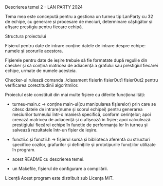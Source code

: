 Descrierea temei 2 - LAN PARTY 2024

Tema mea este concepută pentru a gestiona un turneu tip LanParty cu 32 de echipe, cu generare și procesare de meciuri, determinare câștigător și afișare prestigiu pentru fiecare echipă.

Structura proiectului

Fișierul pentru date de intrare conține datele de intrare despre echipe: numele și scorurile acestora.

Fișierele pentru date de ieșire trebuie să fie formatate după regulile din checker și să conțină matricea de adiacență a grafului sau prestigiul fiecărei echipe, urmate de numele acesteia. 

Checker-ul rulează comanda ./clasament fisierIn fisierOut1 fisierOut2 pentru verificarea corectitudinii algoritmilor.

Proiectul este constituit din mai multe fișiere cu diferite funcționalități:
- turneu-main.c -> conține main-ul(cu manipularea fișierelor) prin care se citesc datele de intrare(nume și scorul echipei) pentru generarea meciurilor turneului într-o manieră specifică, conform cerințelor; apoi creează matricea de adiacență și o afișează în fișier; apoi calculează prestigiului fiecărei echipe în funcție de performanța lor în turneu și salvează rezultatele într-un fișier de ieșire.
  
- functii.c și functii.h -> fișierul sursă și biblioteca aferentă cu structuri specifice cozilor, grafurilor și definițiile și prototipurile funcțiilor utilizate în program.

- acest README cu descrierea temei.

- un Makefile, fișierul de configurare a compilării.

Licență
Acest program este distribuit sub Licența MIT.
